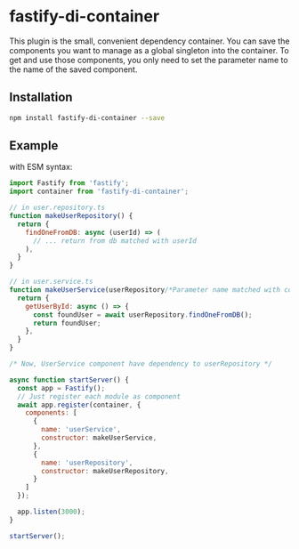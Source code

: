 # fastify-di-container

This plugin is the small, convenient dependency container.
You can save the components you want to manage as a global singleton into the container.
To get and use those components, you only need to set the parameter name to the name of the saved component.

## Installation

```bash
npm install fastify-di-container --save
```

## Example

with ESM syntax:

```javascript
import Fastify from 'fastify';
import container from 'fastify-di-container';

// in user.repository.ts
function makeUserRepository() {
  return {
    findOneFromDB: async (userId) => (
      // ... return from db matched with userId
    ),
  }
}

// in user.service.ts
function makeUserService(userRepository/*Parameter name matched with component name*/) {
  return {
    getUserById: async () => {
      const foundUser = await userRepository.findOneFromDB();
      return foundUser;
    },
  }
}

/* Now, UserService component have dependency to userRepository */

async function startServer() {
  const app = Fastify();
  // Just register each module as component
  await app.register(container, {
    components: [
      {
        name: 'userService',
        constructor: makeUserService,
      },
      {
        name: 'userRepository',
        constructor: makeUserRepository,
      }
    ]
  });

  app.listen(3000);
}

startServer();
```
